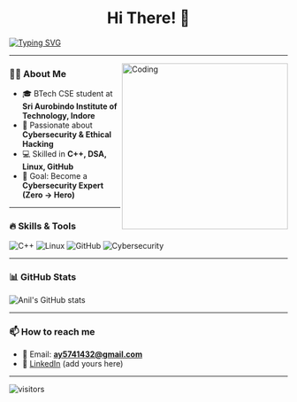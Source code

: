 <h1 align="center">Hi There! 👋</h1>

[![Typing SVG](https://readme-typing-svg.herokuapp.com?size=24&color=00FF00&center=true&vCenter=true&width=600&lines=I+am+Anil+Yadav;Aspiring+Cybersecurity+Expert;C%2B%2B+%7C+DSA+%7C+Linux;Always+learning+new+things+🚀)](https://git.io/typing-svg)

---

<img align="right" alt="Coding" width="300" src="https://raw.githubusercontent.com/AnilYadav17/AnilYadav17/main/coding.gif">

### 👨‍💻 About Me  
- 🎓 BTech CSE student at **Sri Aurobindo Institute of Technology, Indore**  
- 🔐 Passionate about **Cybersecurity & Ethical Hacking**  
- 💻 Skilled in **C++, DSA, Linux, GitHub**  
- 🎯 Goal: Become a **Cybersecurity Expert (Zero → Hero)**  

---

### 🔥 Skills & Tools  
![C++](https://img.shields.io/badge/C++-00599C?style=for-the-badge&logo=cplusplus&logoColor=white)
![Linux](https://img.shields.io/badge/Linux-FCC624?style=for-the-badge&logo=linux&logoColor=black)
![GitHub](https://img.shields.io/badge/GitHub-100000?style=for-the-badge&logo=github&logoColor=white)
![Cybersecurity](https://img.shields.io/badge/Security-000000?style=for-the-badge&logo=databricks&logoColor=white)

---

### 📊 GitHub Stats  
![Anil's GitHub stats](https://github-readme-stats.vercel.app/api?username=AnilYadav17&show_icons=true&theme=radical)

---

### 📫 How to reach me  
- 📧 Email: **ay5741432@gmail.com**  
- 🔗 [LinkedIn](https://www.linkedin.com) (add yours here)  

---

![visitors](https://visitor-badge.glitch.me/badge?page_id=AnilYadav17.AnilYadav17)

